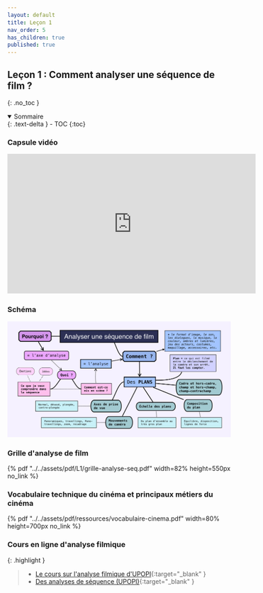 ```yaml
---
layout: default
title: Leçon 1
nav_order: 5
has_children: true
published: true
---
```


## Leçon 1 : Comment analyser une séquence de film ?
{: .no_toc }

<details open markdown="block">
  <summary>
    Sommaire
  </summary>
  {: .text-delta }
- TOC
{:toc}
</details>

### Capsule vidéo

<iframe width="560" height="315" src="https://www.youtube.com/embed/C72XqGWIcho?si=D-R34eEBQtNB-yqt" title="YouTube video player" frameborder="0" allow="accelerometer; autoplay; clipboard-write; encrypted-media; gyroscope; picture-in-picture; web-share" referrerpolicy="strict-origin-when-cross-origin" allowfullscreen></iframe>

### Schéma

<a href="../../assets/img/analyse-filmique.png" target="_blank"><img src="../../assets/img/analyse-filmique.png" style="zoom:75%;" /></a> 

### Grille d'analyse de film   

{% pdf "../../assets/pdf/L1/grille-analyse-seq.pdf" width=82% height=550px no_link %}

### Vocabulaire technique du cinéma et principaux métiers du cinéma

{% pdf "../../assets/pdf/ressources/vocabulaire-cinema.pdf" width=80% height=700px no_link %}  

### Cours en ligne d'analyse filmique

{: .highlight }
> - [Le cours sur l'analyse filmique d'UPOPI](https://upopi.ciclic.fr/vocabulaire/){:target="_blank" } 
> - [Des analyses de séquence (UPOPI)](https://upopi.ciclic.fr/analyser/le-cinema-la-loupe){:target="_blank" }




